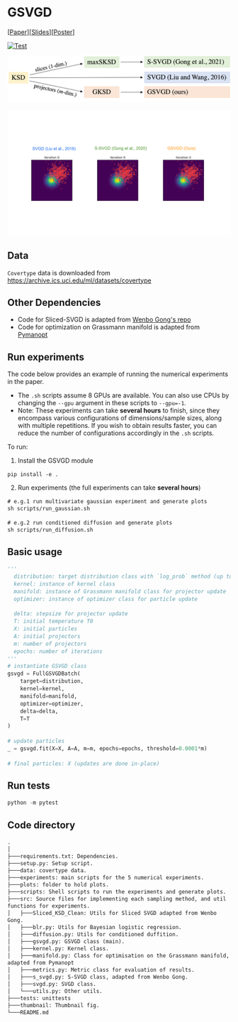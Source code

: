 # GSVGD

[[Paper](https://proceedings.mlr.press/v151/liu22a.html)][[Slides](https://docs.google.com/presentation/d/e/2PACX-1vTMmAQEaSB--eTTrg0xzZBdgdA3w530kw4ENg5Oh_a7YpCK4Gd28vc8tMPDMjarevyKjnNF4c1vEccG/pub?start=false&loop=false&delayms=3000)][[Poster](https://xinglliu.github.io/files/gsvgd_poster.pdf)]

[![Test](https://github.com/harrisonzhu508/M-SVGD/actions/workflows/tests.yml/badge.svg)](https://github.com/harrisonzhu508/M-SVGD/actions/workflows/tests.yml)

[![Test](./thumbnail/summary.png)](./thumbnail/summary.png)

[![Test](./imgs/gsvgd_cover.gif)](./imgs/gsvgd_cover.gif)

## Data
`Covertype` data is downloaded from https://archive.ics.uci.edu/ml/datasets/covertype

## Other Dependencies
- Code for Sliced-SVGD is adapted from [Wenbo Gong's repo](https://github.com/WenboGong/Sliced_Kernelized_Stein_Discrepancy)
- Code for optimization on Grassmann manifold is adapted from [Pymanopt](https://www.pymanopt.org/)

## Run experiments
The code below provides an example of running the numerical experiments in the paper. 
- The `.sh` scripts assume 8 GPUs are available. You can also use CPUs by changing the `--gpu` argument in these scripts to `--gpu=-1`.
- Note: These experiments can take **several hours** to finish, since they encompass various configurations of dimensions/sample sizes, along with multiple repetitions. If you wish to obtain results faster, you can reduce the number of configurations accordingly in the `.sh` scripts.  

To run:
1. Install the GSVGD module 
```
pip install -e .
```
2. Run experiments (the full experiments can take **several hours**)
```
# e.g.1 run multivariate gaussian experiment and generate plots
sh scripts/run_gaussian.sh

# e.g.2 run conditioned diffusion and generate plots
sh scripts/run_diffusion.sh
```

## Basic usage
```python
'''
  distribution: target distribution class with `log_prob` method (up to a constant term)
  kernel: instance of kernel class
  manifold: instance of Grassmann manifold class for projector update
  optimizer: instance of optimizer class for particle update
  
  delta: stepsize for projector update
  T: initial temperature T0
  X: initial particles
  A: initial projectors
  m: number of projectors
  epochs: number of iterations
'''
# instantiate GSVGD class
gsvgd = FullGSVGDBatch(
    target=distribution,
    kernel=kernel,
    manifold=manifold,
    optimizer=optimizer,
    delta=delta,
    T=T
)

# update particles
_ = gsvgd.fit(X=X, A=A, m=m, epochs=epochs, threshold=0.0001*m)

# final particles: X (updates are done in-place)
```

## Run tests

```python
python -m pytest
```

## Code directory

    .
    │
    ├───requirements.txt: Dependencies.
    ├───setup.py: Setup script.
    ├───data: covertype data.
    ├───experiments: main scripts for the 5 numerical experiments.
    ├───plots: folder to hold plots.
    ├───scripts: Shell scripts to run the experiments and generate plots.
    ├───src: Source files for implementing each sampling method, and util functions for experiments.
    │   ├───Sliced_KSD_Clean: Utils for Sliced SVGD adapted from Wenbo Gong.
    │   ├───blr.py: Utils for Bayesian logistic regression.
    │   ├───diffusion.py: Utils for conditioned duffition.
    │   ├───gsvgd.py: GSVGD class (main).
    │   ├───kernel.py: Kernel class.
    │   ├───manifold.py: Class for optimisation on the Grassmann manifold, adapted from Pymanopt
    │   ├───metrics.py: Metric class for evaluation of results.
    │   ├───s_svgd.py: S-SVGD class, adapted from Wenbo Gong.
    │   ├───svgd.py: SVGD class.
    │   └───utils.py: Other utils.
    ├───tests: unittests
    ├───thumbnail: Thumbnail fig.
    └───README.md
